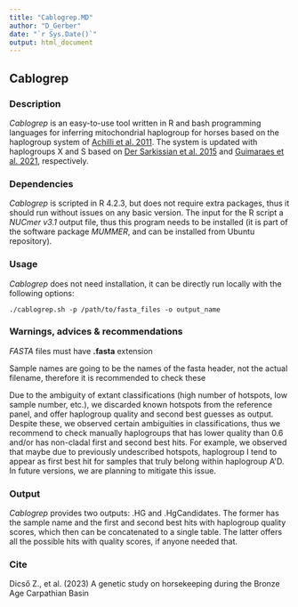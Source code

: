 ```yaml
---
title: "Cablogrep.MD"
author: "D_Gerber"
date: "`r Sys.Date()`"
output: html_document
---
```


## Cablogrep

### Description

*Cablogrep* is an easy-to-use tool written in R and bash programming languages for inferring mitochondrial haplogroup for horses based on the haplogroup system of [Achilli et al. 2011](https://www.pnas.org/doi/10.1073/pnas.1111637109). The system is updated with haplogroups X and S based on [Der Sarkissian et al. 2015](https://www.cell.com/current-biology/pdfExtended/S0960-9822(15)01003-9) and [Guimaraes et al. 2021](https://www.ncbi.nlm.nih.gov/pmc/articles/PMC7494339/), respectively.

### Dependencies

*Cablogrep* is scripted in R 4.2.3, but does not require extra packages, thus it should run without issues on any basic version. The input for the R script a *NUCmer v3.1* output file, thus this program needs to be installed (it is part of the software package *MUMMER*, and can be installed from Ubuntu repository).

### Usage

*Cablogrep* does not need installation, it can be directly run locally with the following options:

    ./cablogrep.sh -p /path/to/fasta_files -o output_name

### Warnings, advices & recommendations

*FASTA* files must have **.fasta** extension

Sample names are going to be the names of the fasta header, not the actual filename, therefore it is recommended to check these

Due to the ambiguity of extant classifications (high number of hotspots, low sample number, etc.), we discarded known hotspots from the reference panel, and offer haplogroup quality and second best guesses as output. Despite these, we observed certain ambiguities in classifications, thus we recommend to check manually haplogroups that has lower quality than 0.6 and/or has non-cladal first and second best hits. For example, we observed that maybe due to previously undescribed hotspots, haplogroup I tend to appear as first best hit for samples that truly belong within haplogroup A'D. In future versions, we are planning to mitigate this issue.

### Output

*Cablogrep* provides two outputs: .HG and .HgCandidates. The former has the sample name and the first and second best hits with haplogroup quality scores, which then can be concatenated to a single table. The latter offers all the possible hits with quality scores, if anyone needed that.

### Cite

Dicső Z., et al. (2023) A genetic study on horsekeeping during the Bronze Age Carpathian Basin
